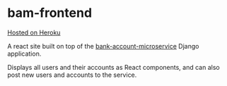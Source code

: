# bam-frontend

[Hosted on Heroku](https://bam-react-frontend.herokuapp.com/)

A react site built on top of the [bank-account-microservice](https://github.com/blarmon/bank-account-microservice) Django application.  

Displays all users and their accounts as React components, and can also post new users and accounts to the service.
